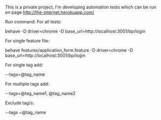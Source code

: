 This is a private project, I'm developing automation tests which can be run on page http://the-internet.herokuapp.com/

Run command:
For all tests:

behave -D driver=chrome -D base_url=http://localhost:3001/bp/login

For single feature file:

behave features/application_form.feature -D driver=chrome -D base_url=http://localhost:3001/bp/login

For single tag add:

--tags=@tag_name

For multiple tags add:

--tags=@tag_name1, @tag_name2

Exclude tag/s:

--tags ~@tag_name
